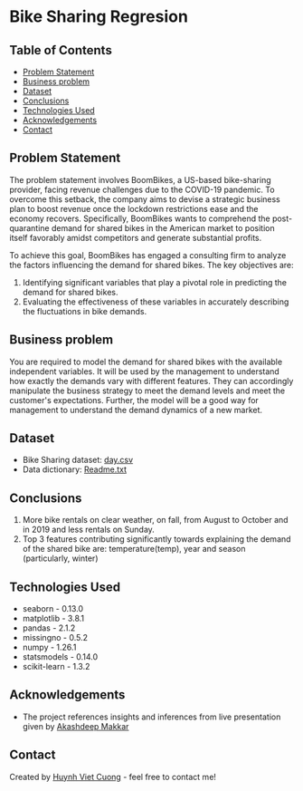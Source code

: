 # Bike Sharing Regresion

## Table of Contents
* [Problem Statement](#problem-statement)
* [Business problem](#business-problem)
* [Dataset](#dataset)
* [Conclusions](#conclusions)
* [Technologies Used](#technologies-used)
* [Acknowledgements](#acknowledgements)
* [Contact](#contact)

## Problem Statement
The problem statement involves BoomBikes, a US-based bike-sharing provider, facing revenue challenges due to the COVID-19 pandemic. To overcome this setback, the company aims to devise a strategic business plan to boost revenue once the lockdown restrictions ease and the economy recovers. Specifically, BoomBikes wants to comprehend the post-quarantine demand for shared bikes in the American market to position itself favorably amidst competitors and generate substantial profits.

To achieve this goal, BoomBikes has engaged a consulting firm to analyze the factors influencing the demand for shared bikes. The key objectives are:

1. Identifying significant variables that play a pivotal role in predicting the demand for shared bikes.
2. Evaluating the effectiveness of these variables in accurately describing the fluctuations in bike demands.

## Business problem
You are required to model the demand for shared bikes with the available independent variables. It will be used by the management to understand how exactly the demands vary with different features. They can accordingly manipulate the business strategy to meet the demand levels and meet the customer's expectations. Further, the model will be a good way for management to understand the demand dynamics of a new market. 

## Dataset
* Bike Sharing dataset: [day.csv](data/day.csv)
* Data dictionary: [Readme.txt](data/Readme.txt)

## Conclusions
1. More bike rentals on clear weather, on fall, from August to October and in 2019 and less rentals on Sunday.
2. Top 3 features contributing significantly towards explaining the demand of the shared bike are: temperature(temp), year and season (particularly, winter)

## Technologies Used
* seaborn - 0.13.0
* matplotlib - 3.8.1
* pandas - 2.1.2
* missingno - 0.5.2
* numpy - 1.26.1
* statsmodels - 0.14.0
* scikit-learn - 1.3.2

## Acknowledgements
- The project references insights and inferences from live presentation given by [Akashdeep Makkar](https://www.linkedin.com/in/akashdeep-makkar-12110880/) 

## Contact
Created by [Huynh Viet Cuong](https://cuonghv0298.github.io/) - feel free to contact me!